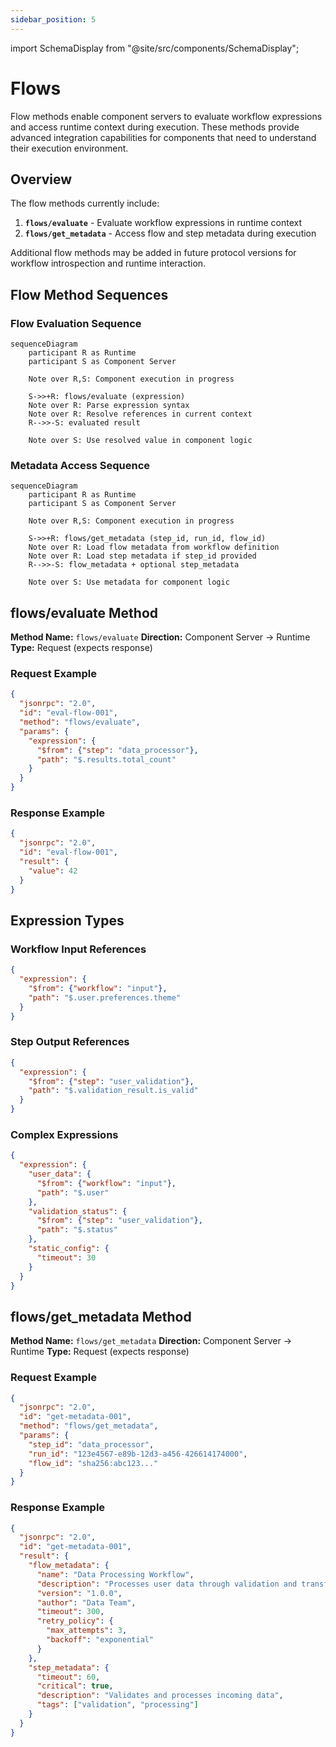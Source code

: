 ```yaml
---
sidebar_position: 5
---
```


import SchemaDisplay from "@site/src/components/SchemaDisplay";

# Flows

Flow methods enable component servers to evaluate workflow expressions and access runtime context during execution. These methods provide advanced integration capabilities for components that need to understand their execution environment.

## Overview

The flow methods currently include:

1. **`flows/evaluate`** - Evaluate workflow expressions in runtime context
2. **`flows/get_metadata`** - Access flow and step metadata during execution

Additional flow methods may be added in future protocol versions for workflow introspection and runtime interaction.

## Flow Method Sequences

### Flow Evaluation Sequence

```mermaid
sequenceDiagram
    participant R as Runtime
    participant S as Component Server

    Note over R,S: Component execution in progress

    S->>+R: flows/evaluate (expression)
    Note over R: Parse expression syntax
    Note over R: Resolve references in current context
    R-->>-S: evaluated result

    Note over S: Use resolved value in component logic
```

### Metadata Access Sequence

```mermaid
sequenceDiagram
    participant R as Runtime
    participant S as Component Server

    Note over R,S: Component execution in progress

    S->>+R: flows/get_metadata (step_id, run_id, flow_id)
    Note over R: Load flow metadata from workflow definition
    Note over R: Load step metadata if step_id provided
    R-->>-S: flow_metadata + optional step_metadata

    Note over S: Use metadata for component logic
```

## flows/evaluate Method

**Method Name:** `flows/evaluate`
**Direction:** Component Server → Runtime
**Type:** Request (expects response)

<SchemaDisplay schema="https://stepflow.org/schemas/v1/protocol.json" path="$defs/EvaluateFlowParams"/>

<SchemaDisplay schema="https://stepflow.org/schemas/v1/protocol.json" path="$defs/EvaluateFlowResult"/>

### Request Example

```json
{
  "jsonrpc": "2.0",
  "id": "eval-flow-001",
  "method": "flows/evaluate",
  "params": {
    "expression": {
      "$from": {"step": "data_processor"},
      "path": "$.results.total_count"
    }
  }
}
```

### Response Example

```json
{
  "jsonrpc": "2.0",
  "id": "eval-flow-001",
  "result": {
    "value": 42
  }
}
```

## Expression Types

### Workflow Input References

```json
{
  "expression": {
    "$from": {"workflow": "input"},
    "path": "$.user.preferences.theme"
  }
}
```

### Step Output References

```json
{
  "expression": {
    "$from": {"step": "user_validation"},
    "path": "$.validation_result.is_valid"
  }
}
```

### Complex Expressions

```json
{
  "expression": {
    "user_data": {
      "$from": {"workflow": "input"},
      "path": "$.user"
    },
    "validation_status": {
      "$from": {"step": "user_validation"},
      "path": "$.status"
    },
    "static_config": {
      "timeout": 30
    }
  }
}
```

## flows/get_metadata Method

**Method Name:** `flows/get_metadata`
**Direction:** Component Server → Runtime
**Type:** Request (expects response)

<SchemaDisplay schema="https://stepflow.org/schemas/v1/protocol.json" path="$defs/GetFlowMetadataParams"/>

<SchemaDisplay schema="https://stepflow.org/schemas/v1/protocol.json" path="$defs/GetFlowMetadataResult"/>

### Request Example

```json
{
  "jsonrpc": "2.0",
  "id": "get-metadata-001",
  "method": "flows/get_metadata",
  "params": {
    "step_id": "data_processor",
    "run_id": "123e4567-e89b-12d3-a456-426614174000",
    "flow_id": "sha256:abc123..."
  }
}
```

### Response Example

```json
{
  "jsonrpc": "2.0",
  "id": "get-metadata-001",
  "result": {
    "flow_metadata": {
      "name": "Data Processing Workflow",
      "description": "Processes user data through validation and transformation steps",
      "version": "1.0.0",
      "author": "Data Team",
      "timeout": 300,
      "retry_policy": {
        "max_attempts": 3,
        "backoff": "exponential"
      }
    },
    "step_metadata": {
      "timeout": 60,
      "critical": true,
      "description": "Validates and processes incoming data",
      "tags": ["validation", "processing"]
    }
  }
}
```

